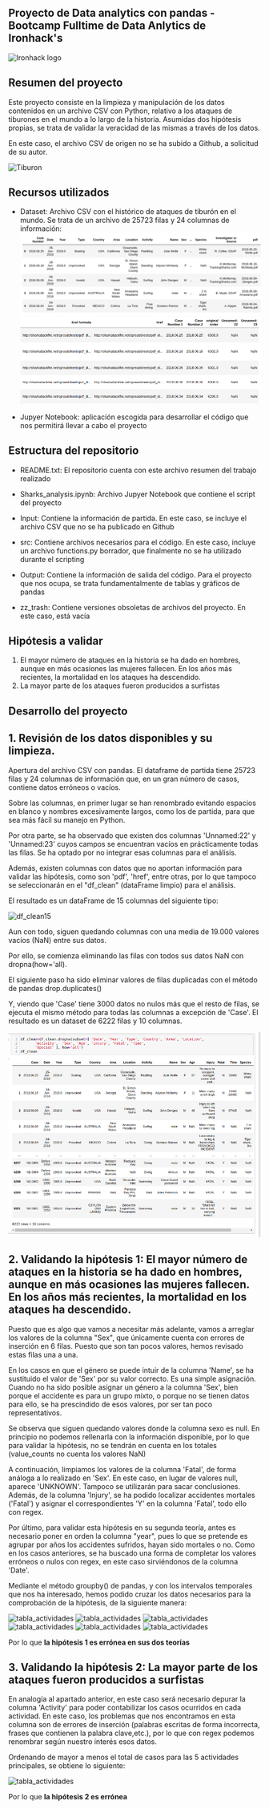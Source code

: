 ## Proyecto de Data analytics con pandas - Bootcamp Fulltime de Data Anlytics de Ironhack's

![Ironhack logo](https://www.fundacionuniversia.net/wp-content/uploads/2017/09/ironhack_logo.jpg)

## Resumen del proyecto

Este proyecto consiste en la limpieza y manipulación de los datos contenidos en un archivo CSV con Python, relativo a los ataques de tiburones en el mundo a lo largo de la historia. Asumidas dos hipótesis propias, se trata de validar la veracidad de las mismas a través de los datos.

En este caso, el archivo CSV de origen no se ha subido a Github, a solicitud de su autor.

![Tiburon](https://www.ngenespanol.com/wp-content/uploads/2018/08/%C2%BFPor-qu%C3%A9-disminuy%C3%B3-el-riesgo-de-ataques-de-tibur%C3%B3n-770x413.jpg)


## Recursos utilizados

* Dataset: Archivo CSV con el histórico de ataques de tiburón en el mundo. Se trata de un archivo de 25723 filas y 24 columnas de información:
![Columnas1-10](https://github.com/silviaherf/data-cleaning-pandas/blob/master/Images_readme/Columnas1.png)
![Columnas1-10](https://github.com/silviaherf/data-cleaning-pandas/blob/master/Images_readme/Columnas2.png)


* Jupyer Notebook: aplicación escogida para desarrollar el código que nos permitirá llevar a cabo el proyecto


## Estructura del repositorio

* README.txt: El repositorio cuenta con este archivo resumen del trabajo realizado
* Sharks_analysis.ipynb: Archivo Jupyer Notebook que contiene el script del proyecto

* Input: Contiene la información de partida. En este caso, se incluye el archivo CSV que no se ha publicado en Github
* src: Contiene archivos necesarios para el código. En este caso, incluye un archivo functions.py borrador, que finalmente no se ha utilizado durante el scripting
* Output: Contiene la información de salida del código. Para el proyecto que nos ocupa, se trata fundamentalmente de tablas y gráficos de pandas
* zz_trash: Contiene versiones obsoletas de archivos del proyecto. En este caso, está vacía

## Hipótesis a validar
1. El mayor número de ataques en la historia se ha dado en hombres, aunque en más ocasiones las mujeres fallecen. En los años más recientes, la mortalidad en los ataques ha descendido. 
2. La mayor parte de los ataques fueron producidos a surfistas


## Desarrollo del proyecto
## 1. Revisión de los datos disponibles y su limpieza. 
Apertura del archivo CSV con pandas. El dataframe de partida tiene 25723 filas y 24 columnas de información que, en un gran número de casos, contiene datos erróneos o vacíos.

Sobre las columnas, en primer lugar se han renombrado evitando espacios en blanco y nombres excesivamente largos, como los de partida, para que sea más fácil su manejo en Python.

Por otra parte, se ha observado que existen dos columnas 'Unnamed:22' y 'Unnamed:23' cuyos campos se encuentran vacíos en prácticamente todas las filas. Se ha optado por no integrar esas columnas para el análisis. 

Además, existen columnas con datos que no aportan información para validar las hipótesis, como son 'pdf', 'href', entre otras, por lo que tampoco se seleccionarán en el "df_clean" (dataFrame limpio) para el análisis.

El resultado es un dataFrame de 15 columnas del siguiente tipo:

![df_clean15](https://github.com/silviaherf/data-cleaning-pandas/blob/master/Images_readme/15_columnas_limpias.png)

Aun con todo, siguen quedando columnas con una media de 19.000 valores vacíos (NaN) entre sus datos.

Por ello, se comienza eliminando las filas con todos sus datos NaN con dropna(how='all).

El siguiente paso ha sido eliminar valores de filas duplicadas con el método de pandas drop.duplicates()

Y, viendo que 'Case' tiene 3000 datos no nulos más que el resto de filas, se ejecuta el mismo método para todas las columnas a excepción de 'Case'.
El resultado es un dataset de 6222 filas y 10 columnas.

![df_clean6000](https://github.com/silviaherf/data-cleaning-pandas/blob/master/Images_readme/6000filas.png)


## 2. Validando la hipótesis 1: El mayor número de ataques en la historia se ha dado en hombres, aunque en más ocasiones las mujeres fallecen. En los años más recientes, la mortalidad en los ataques ha descendido.
Puesto que es algo que vamos a necesitar más adelante, vamos a arreglar los valores de la columna "Sex", que únicamente cuenta con errores de inserción en 6 filas. Puesto que son tan pocos valores, hemos revisado estas filas una a una.

En los casos en que el género se puede intuir de la columna 'Name', se ha sustituido el valor de 'Sex' por su valor correcto. Es una simple asignación.
Cuando no ha sido posible asignar un género a la columna 'Sex', bien porque el accidente es para un grupo mixto, o porque no se tienen datos para ello, se ha prescindido de esos valores, por ser tan poco representativos.

Se observa que siguen quedando valores donde la columna sexo es null. En principio no podemos rellenarla con la información disponible, por lo que para validar la hipótesis, no se tendrán en cuenta en los totales (value_counts no cuenta los valores NaN)

A continuación, limpiamos los valores de la columna 'Fatal', de forma análoga a lo realizado en 'Sex'. En este caso, en lugar de valores  null, aparece 'UNKNOWN'. Tampoco se utilizarán para sacar conclusiones. Además, de la columna 'Injury', se ha podido localizar accidentes mortales ('Fatal') y asignar el correspondientes 'Y' en la columna 'Fatal', todo ello con regex.

Por último, para validar esta hipótesis en su segunda teoría, antes es necesario poner en orden la columna "year", pues lo que se pretende es agrupar por años los accidentes sufridos, hayan sido mortales o no. Como en los casos anteriores, se ha buscado una forma de completar los valores erróneos o nulos con regex, en este caso sirviéndonos de la columna 'Date'.

Mediante el método groupby() de pandas, y con los intervalos temporales que nos ha interesado, hemos podido cruzar los datos necesarios para la comprobación de la hipótesis, de la siguiente manera:

![tabla_actividades](https://github.com/silviaherf/data-cleaning-pandas/blob/master/Images_readme/1-tabla_gen_fatal_años.png)
![tabla_actividades](https://github.com/silviaherf/data-cleaning-pandas/blob/master/Images_readme/2-barras_genero_años.png)
![tabla_actividades](https://github.com/silviaherf/data-cleaning-pandas/blob/master/Images_readme/3-tabla_porcentaje_años.png)
![tabla_actividades](https://github.com/silviaherf/data-cleaning-pandas/blob/master/Images_readme/4-porcentaje_fatal_años.png)
![tabla_actividades](https://github.com/silviaherf/data-cleaning-pandas/blob/master/Images_readme/5-barras_genero_fatal.png)
![tabla_actividades](https://github.com/silviaherf/data-cleaning-pandas/blob/master/Images_readme/6-tabla_gen_fatal_porcentaje.png)


Por lo que **la hipótesis 1 es errónea en sus dos teorías**

## 3. Validando la hipótesis 2: La mayor parte de los ataques fueron producidos a surfistas
En analogía al apartado anterior, en este caso será necesario depurar la columna 'Activity' para poder contabilizar los casos ocurridos en cada actividad.
En este caso, los problemas que nos encontramos en esta columna son de errores de inserción (palabras escritas de forma incorrecta, frases que contienen la palabra clave,etc.), por lo que con regex podemos renombrar según nuestro interés esos datos.

Ordenando de mayor  a menos el total de casos para las 5 actividades principales, se obtiene lo siguiente:

![tabla_actividades](https://github.com/silviaherf/data-cleaning-pandas/blob/master/Images_readme/7-tabla_actividades.png)

Por lo que **la hipótesis 2 es errónea**
